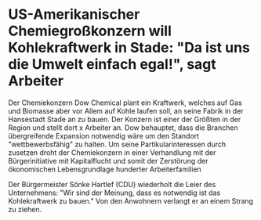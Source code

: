 # US-Amerikanischer Chemiegroßkonzern will Kohlekraftwerk in Stade: "Da ist uns die Umwelt einfach egal!", sagt Arbeiter
Der Chemiekonzern Dow Chemical plant ein Kraftwerk, welches auf Gas und Biomasse aber vor Allem auf Kohle laufen soll, an seine Fabrik in der Hansestadt Stade an zu bauen. Der Konzern ist einer der Größten in der Region und stellt dort x Arbeiter an. Dow behauptet, dass die Branchen übergreifende Expansion notwendig wäre um den Standort "wettbewerbsfähig" zu halten. Um seine Partikularinteressen durch zusetzen droht der Chemiekonzern in einer Verhandlung mit der Bürgerinitiative mit Kapitalflucht und somit der Zerstörung der ökonomischen Lebensgrundlage hunderter Arbeiterfamilien 

Der Bürgermeister Sönke Hartlef (CDU) wiederholt die Leier des Unternehmens: "Wir sind der Meinung, dass es notwendig ist das Kohlekraftwerk zu bauen." Von den Anwohnern verlangt er an einem Strang zu ziehen. 